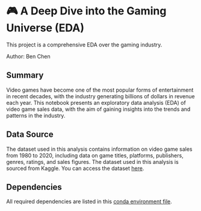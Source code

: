 # 🎮 A Deep Dive into the Gaming Universe (EDA)
This project is a comprehensive EDA over the gaming industry.

Author: Ben Chen

## Summary
Video games have become one of the most popular forms of entertainment in recent decades, with the industry generating billions of dollars in revenue each year. This notebook presents an exploratory data analysis (EDA) of video game sales data, with the aim of gaining insights into the trends and patterns in the industry.

## Data Source
The dataset used in this analysis contains information on video game sales from 1980 to 2020, including data on game titles, platforms, publishers, genres, ratings, and sales figures. The dataset used in this analysis is sourced from Kaggle. You can access the dataset [here](https://www.kaggle.com/datasets/gregorut/videogamesales).

## Dependencies
All required dependencies are listed in this [conda environment file](environment.yaml).

